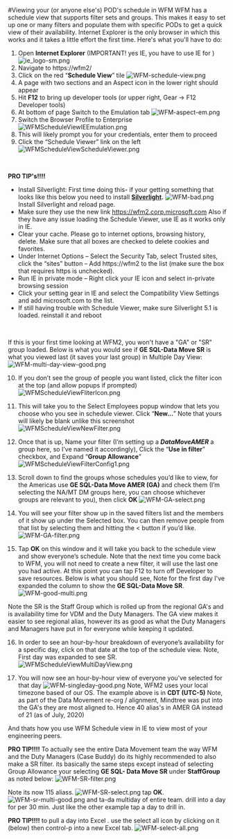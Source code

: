 #Viewing your (or anyone else's) POD's schedule in WFM
WFM has a schedule view that supports filter sets and groups.  This makes it easy to set up one or many filters and populate them with specific PODs to get a quick view of their availability.  Internet Explorer is the only browser in which this works and it takes a little effort the first time.  Here's what you'll have to do:

1.	Open **Internet Explorer**  (IMPORTANT! yes IE, you have to use IE for ) 
![ie_logo-sm.png](/.attachments/ie_logo-sm-33aacbf9-dd34-4e67-b68b-276c29a6b27e.png)  
2.	Navigate to https://wfm2/ 
3.	Click on the red “**Schedule View**” tile
![WFM-schedule-view.png](/.attachments/WFM-schedule-view-5e553abe-c754-4253-8d0f-92a1f223d117.png)
4.	A page with two sections and an Aspect icon in the lower right should appear
5.	Hit **F12** to bring up developer tools  (or upper right,  Gear -> F12 Developer tools)
6.	At bottom of page Switch to the Emulation tab
![WFM-aspect-em.png](/.attachments/WFM-aspect-em-f52b92b9-eaea-45cc-8909-90c4ef620101.png)
7.	Switch the Browser Profile to Enterprise
![WFMScheduleViewIEEmulation.png](/.attachments/WFMScheduleViewIEEmulation-dd68ca85-0075-41b1-b5f6-2e71c9397a00.png)
8.	This will likely prompt you for your credentials, enter them to proceed
9.	Click the “Schedule Viewer” link on the left
![WFMScheduleViewScheduleViewer.png](/.attachments/WFMScheduleViewScheduleViewer-37607044-389c-4249-93b8-6b6782daebec.png)

<br>

**PRO TIP's!!!!**  
- Install Silverlight: First time doing this- if your getting something that looks like this below you need to install  **[Silverlight](https://www.microsoft.com/getsilverlight/get-started/install).** 
![WFM-bad.png](/.attachments/WFM-bad-ed45f68b-2877-4f91-a32e-6f15a5897cd3.png)
Install Silverlight and reload page.
- Make sure they use the new link https://wfm2.corp.microsoft.com Also if they have any issue loading the Schedule Viewer, use IE as it works only in IE.
- Clear your cache. Please go to internet options, browsing history, delete. Make sure that all boxes are checked to delete cookies and favorites.
- Under Internet Options – Select the Security Tab, select Trusted sites, click the “sites” button – Add https://wfm2 to the list (make sure the box that requires https is unchecked).
- Run IE in private mode – Right click your IE icon and select in-private browsing session
- Click your setting gear in IE and select the Compatibility View Settings and add microsoft.com to the list.
- If still having trouble with Schedule Viewer, make sure Silverlight 5.1 is loaded. reinstall it and reboot


<br>

If this is your first time looking at WFM2, you won't have a "GA" or "SR" group loaded. Below is what you would see if **GE SQL-Data Move SR** is what you viewed last (it saves your last group) in Multiple Day View:
![WFM-multi-day-view-good.png](/.attachments/WFM-multi-day-view-good-64de7eaf-2277-4e24-91a7-f3ec775f8544.png)

10.	If you don’t see the group of people you want listed, click the filter icon at the top (and allow popups if prompted)
![WFMScheduleViewFliterIcon.png](/.attachments/WFMScheduleViewFliterIcon-8ff84eaa-bec2-453a-a0b1-f3e0d3231145.png)


11.	This will take you to the Select Employees popup window that lets you choose who you see in schedule viewer.  Click “**New...**” Note that yours will likely be blank unlike this screenshot
![WFMScheduleViewNewFilter.png](/.attachments/WFMScheduleViewNewFilter-8c327701-fb6f-49a0-83ea-1fb3d0102f7e.png)

12.	Once that is up, Name your filter (I’m setting up a _**DataMoveAMER**_ a group here, so I’ve named it accordingly), Click the “**Use in filter**” checkbox, and Expand “**Group Allowance**”
![WFMScheduleViewFilterConfig1.png](/.attachments/WFMScheduleViewFilterConfig1-0739664a-62ec-4288-bf7f-94d462945655.png)

13.	Scroll down to find the groups whose schedules you’d like to view, for the Americas use **GE SQL-Data Move AMER (GA)** and check them (I’m selecting the NA/MT DM groups here, you can choose whichever groups are relevant to you), then click **OK**
![WFM-GA-select.png](/.attachments/WFM-GA-select-a2d17783-5e84-4263-bfd8-e1b45e864fad.png)

14.	You will see your filter show up in the saved filters list and the members of it show up under the Selected box.  You can then remove people from that list by selecting them and hitting the < button if you’d like.
![WFM-GA-filter.png](/.attachments/WFM-GA-filter-39099348-f151-49c5-a7fd-a24b375ad12b.png)

15.	Tap **OK** on this window and it will take you back to the schedule view and show everyone’s schedule.  Note that the next time you come back to WFM, you will not need to create a new filter, it will use the last one you had active.  At this point you can tap F12 to turn off Developer to save resources.  Below is what you should see, Note for the first day I've expanded the column to show the **GE SQL-Data Move SR**. 
![WFM-good-multi.png](/.attachments/WFM-good-multi-ec12b84a-2b61-44b5-9147-1059ae3ac8d5.png)

Note the SR is the Staff Group which is rolled up from the regional GA's and is availability time for VDM and the Duty Managers.  The GA view makes it easier to see regional alias, however its as good as what the Duty Managers and Managers have put in for everyone while keeping it updated.

16.	In order to see an hour-by-hour breakdown of everyone’s availability for a specific day, click on that date at the top of the schedule view.  Note, First day was expanded to see SR. 
![WFMScheduleViewMultiDayView.png](/.attachments/WFMScheduleViewMultiDayView-8f1fbaa7-341e-4466-80ed-31f8b0deea4e.png)

17.	You will now see an hour-by-hour view of everyone you’ve selected for that day
![WFM-singleday-good.png](/.attachments/WFM-singleday-good-00a194e4-5f12-48ff-a949-abd07dfff2ef.png)
Note, WFM2 uses your local timezone based of our OS.  The example above is in **CDT (UTC-5)**
Note, as part of the Data Movement re-org / alignment, Mindtree was put into the GA's they are most aligned to. Hence 40 alias's in AMER GA instead of 21 (as of July, 2020) 

And thats how you use WFM Schedule view in IE to view most of your engineering peers.  


 **PRO TIP!!!!**  To actually see the entire Data Movement team the way WFM and the Duty Managers (Case Buddy) do its highly recommended to also make a SR filter.  its basically the same steps except instead of selecting Group Allowance your selecting **GE SQL- Data Move SR** under **StaffGroup** as noted below:
![WFM-SR-filter.png](/.attachments/WFM-SR-filter-d39604c3-b8ca-4fe7-979a-e71b5cfe7302.png)

Note its now 115 aliass. 
![WFM-SR-select.png](/.attachments/WFM-SR-select-249dbffa-0af4-439a-9c3b-0a889cb4b00b.png)
 tap **OK**. 
![WFM-sr-multi-good.png](/.attachments/WFM-sr-multi-good-916aa262-24f2-45e1-bd22-225fd6eee1af.png)
and ta-da multiday of entire team.  drill into a day for per 30 min.  Just like the other example tap a day to drill in. 

 **PRO TIP!!!!**  to pull a day into Excel .  use the select all icon by clicking on it (below) then control-p into a new Excel tab. 
![WFM-select-all.png](/.attachments/WFM-select-all-db9ca7ab-ef50-4729-97d4-3fcdb90b5f4b.png)
